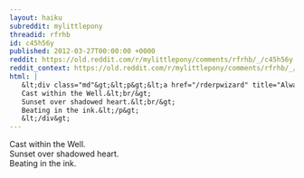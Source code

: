 ```yaml
---
layout: haiku
subreddit: mylittlepony
threadid: rfrhb
id: c45h56y
published: 2012-03-27T00:00:00 +0000
reddit: https://old.reddit.com/r/mylittlepony/comments/rfrhb/_/c45h56y
reddit_context: https://old.reddit.com/r/mylittlepony/comments/rfrhb/_/c45h56y?context=3
html: |
   &lt;div class="md"&gt;&lt;p&gt;&lt;a href="/rderpwizard" title="Always Relevant / Stars Will Aid In Her Escape / Paper Bag Princess"&gt;&lt;/a&gt;
   Cast within the Well.&lt;br/&gt;
   Sunset over shadowed heart.&lt;br/&gt;
   Beating in the ink.&lt;/p&gt;
   &lt;/div&gt;
---
```


[](/rderpwizard "Always Relevant / Stars Will Aid In Her Escape / Paper Bag Princess")
Cast within the Well.  
Sunset over shadowed heart.  
Beating in the ink.